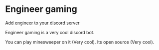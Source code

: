 # Engineer gaming

[Add engineer to your discord server](https://discord.com/api/oauth2/authorize?client_id=943698437281562665&permissions=2147493952&scope=bot%20applications.commands "Add engineer to your discord server")

Engineer gaming is a very cool discord bot.

You can play minesweeper on it (Very cool).
Its open source (Very cool).
